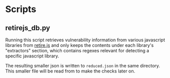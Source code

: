 # Scripts

## retirejs_db.py

Running this script retrieves vulnerability information from various javascript libraries from
[retire.js](https://github.com/RetireJS/retire.js/blob/master/repository/jsrepository-master.json)
and only keeps the contents under each library's "extractors" section, which contains regexes
relevant for detecting a specific javascript library.

The resulting smaller json is written to `reduced.json` in the same directory. This smaller file
will be read from to make the checks later on.
